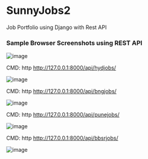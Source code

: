 # SunnyJobs2
 Job Portfolio using Django with Rest API
 <h3>Sample Browser Screenshots using REST API </h3>

 ![image](https://github.com/user-attachments/assets/d99e4807-ff33-49fb-bc22-10833dc52631)

 CMD: http http://127.0.0.1:8000/api/hydjobs/

![image](https://github.com/user-attachments/assets/bca3c606-5b0d-4642-8268-6220d5b22236)

CMD: http http://127.0.0.1:8000/api/bngjobs/

![image](https://github.com/user-attachments/assets/eaa50097-c11d-417e-a125-4ca82327a3f2)

CMD: http http://127.0.0.1:8000/api/punejobs/

![image](https://github.com/user-attachments/assets/59ec95bc-4bb0-41f5-a572-450d25990de5)

CMD: http http://127.0.0.1:8000/api/bbsrjobs/

![image](https://github.com/user-attachments/assets/8d593390-9f69-4626-b25a-66bcd9e1ee5c)
